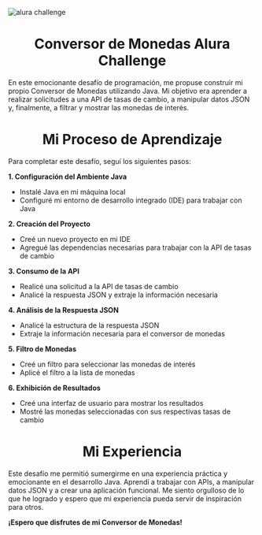 ![alura challenge](https://github.com/user-attachments/assets/3af2307f-32e7-4e68-874b-315452b9d8a7)

<h1 align="center"> Conversor de Monedas Alura Challenge </h1>

En este emocionante desafío de programación, me propuse construir mi propio Conversor de Monedas utilizando Java. Mi objetivo era aprender a realizar solicitudes a una API de tasas de cambio, a manipular datos JSON y, finalmente, a filtrar y mostrar las monedas de interés.

<div align="center">

# Mi Proceso de Aprendizaje

</div>

Para completar este desafío, seguí los siguientes pasos:

**1. Configuración del Ambiente Java**

- Instalé Java en mi máquina local
- Configuré mi entorno de desarrollo integrado (IDE) para trabajar con Java

**2. Creación del Proyecto**
- Creé un nuevo proyecto en mi IDE
- Agregué las dependencias necesarias para trabajar con la API de tasas de cambio

**3. Consumo de la API**
- Realicé una solicitud a la API de tasas de cambio
- Analicé la respuesta JSON y extraje la información necesaria

**4. Análisis de la Respuesta JSON**
* Analicé la estructura de la respuesta JSON
* Extraje la información necesaria para el conversor de monedas

**5. Filtro de Monedas**
* Creé un filtro para seleccionar las monedas de interés
* Aplicé el filtro a la lista de monedas

**6. Exhibición de Resultados**
* Creé una interfaz de usuario para mostrar los resultados
* Mostré las monedas seleccionadas con sus respectivas tasas de cambio

<div align="center">

# Mi Experiencia

</div>


Este desafío me permitió sumergirme en una experiencia práctica y emocionante en el desarrollo Java. Aprendí a trabajar con APIs, a manipular datos JSON y a crear una aplicación funcional. Me siento orgulloso de lo que he logrado y espero que mi experiencia pueda servir de inspiración para otros.

**¡Espero que disfrutes de mi Conversor de Monedas!**
